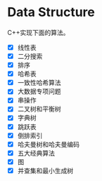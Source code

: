 # Data Structure

C++实现下面的算法。

- [x] 线性表 
- [x] 二分搜索
- [x] 排序
- [x] 哈希表
- [x] 一致性哈希算法
- [x] 大数据专项问题
- [x] 串操作
- [x] 二叉树和平衡树
- [x] 字典树
- [x] 跳跃表
- [x] 倒排索引
- [x] 哈夫曼树和哈夫曼编码
- [x] 五大经典算法
- [x] 图
- [x] 并查集和最小生成树